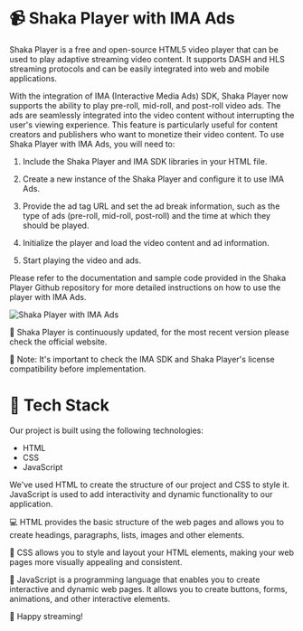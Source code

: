 # 📹 Shaka Player with IMA Ads


Shaka Player is a free and open-source HTML5 video player that can be used to play adaptive streaming video content. It supports DASH and HLS streaming protocols and can be easily integrated into web and mobile applications.

With the integration of IMA (Interactive Media Ads) SDK, Shaka Player now supports the ability to play pre-roll, mid-roll, and post-roll video ads. The ads are seamlessly integrated into the video content without interrupting the user's viewing experience. This feature is particularly useful for content creators and publishers who want to monetize their video content.
To use Shaka Player with IMA Ads, you will need to:

1. Include the Shaka Player and IMA SDK libraries in your HTML file.

2. Create a new instance of the Shaka Player and configure it to use IMA Ads.

3. Provide the ad tag URL and set the ad break information, such as the type of ads (pre-roll, mid-roll, post-roll) and the time at which they should be played.

4. Initialize the player and load the video content and ad information.

5. Start playing the video and ads.

Please refer to the documentation and sample code provided in the Shaka Player Github repository for more detailed instructions on how to use the player with IMA Ads.

![Shaka Player with IMA Ads](https://docs.teleport.media/images/shaka.png)


🔗 Shaka Player is continuously updated, for the most recent version please check the official website.

🚨 Note: It's important to check the IMA SDK and Shaka Player's license compatibility before implementation.
# 🚀 Tech Stack

Our project is built using the following technologies:

- HTML 
- CSS 
- JavaScript

We've used HTML to create the structure of our project and CSS to style it. JavaScript is used to add interactivity and dynamic functionality to our application.

💻 HTML provides the basic structure of the web pages and allows you to create headings, paragraphs, lists, images and other elements.

🎨 CSS allows you to style and layout your HTML elements, making your web pages more visually appealing and consistent.

🚀 JavaScript is a programming language that enables you to create interactive and dynamic web pages. It allows you to create buttons, forms, animations, and other interactive elements.


🎉 Happy streaming!

